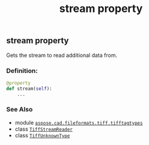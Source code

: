 ﻿---
title: stream property
second_title: Aspose.CAD for Python via .NET API References
description: 
type: docs
weight: 140
url: /python-net/aspose.cad.fileformats.tiff.tifftagtypes/tiffunknowntype/stream/
is_root: false
---

## stream property


Gets the stream to read additional data from.
### Definition:
```python
@property
def stream(self):
    ...
```

### See Also
* module [`aspose.cad.fileformats.tiff.tifftagtypes`](../../)
* class [`TiffStreamReader`](/cad/python-net/aspose.cad.fileformats.tiff.filemanagement/tiffstreamreader)
* class [`TiffUnknownType`](/cad/python-net/aspose.cad.fileformats.tiff.tifftagtypes/tiffunknowntype)
